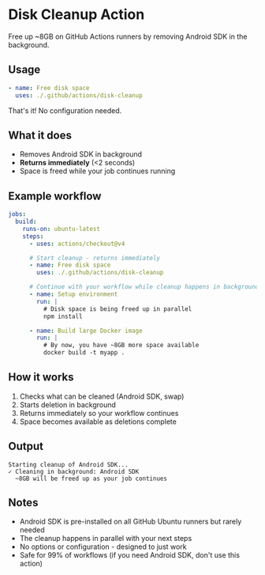 # Disk Cleanup Action

Free up ~8GB on GitHub Actions runners by removing Android SDK in the background.

## Usage

```yaml
- name: Free disk space
  uses: ./.github/actions/disk-cleanup
```

That's it! No configuration needed.

## What it does

- Removes Android SDK in background
- **Returns immediately** (<2 seconds)
- Space is freed while your job continues running

## Example workflow

```yaml
jobs:
  build:
    runs-on: ubuntu-latest
    steps:
      - uses: actions/checkout@v4

      # Start cleanup - returns immediately
      - name: Free disk space
        uses: ./.github/actions/disk-cleanup

      # Continue with your workflow while cleanup happens in background
      - name: Setup environment
        run: |
          # Disk space is being freed up in parallel
          npm install

      - name: Build large Docker image
        run: |
          # By now, you have ~8GB more space available
          docker build -t myapp .
```

## How it works

1. Checks what can be cleaned (Android SDK, swap)
2. Starts deletion in background
3. Returns immediately so your workflow continues
4. Space becomes available as deletions complete

## Output

```
Starting cleanup of Android SDK...
✓ Cleaning in background: Android SDK
  ~8GB will be freed up as your job continues
```

## Notes

- Android SDK is pre-installed on all GitHub Ubuntu runners but rarely needed
- The cleanup happens in parallel with your next steps
- No options or configuration - designed to just work
- Safe for 99% of workflows (if you need Android SDK, don't use this action)
